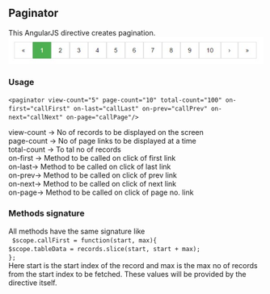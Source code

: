 ## Paginator
This AngularJS directive creates pagination.
<br />
![Paginator](https://raw.githubusercontent.com/vinigem/AngularJS/master/Paginator/Paginator.jpg?_sm_au_=ijsz9M48KqZsQ75q)

### Usage
`<paginator view-count="5" page-count="10" total-count="100" on-first="callFirst" on-last="callLast" on-prev="callPrev" on-next="callNext" on-page="callPage"/>`

view-count -> No of records to be displayed on the screen<br />
page-count -> No of page links to be displayed at a time<br />
total-count -> To tal no of records<br />
on-first -> Method to be called on click of first link<br />
on-last-> Method to be called on click of last link<br />
on-prev-> Method to be called on click of prev link<br />
on-next-> Method to be called on click of next link<br />
on-page-> Method to be called on click of page no. link<br />

### Methods signature
All methods have the same signature like
<br />
       ` $scope.callFirst = function(start, max){`<br />
		`$scope.tableData = records.slice(start, start + max);`<br />
	`};`
<br />
Here start is the start index of the record and max is the max no of records from the start index to be fetched.
These values will be provided by the directive itself.
